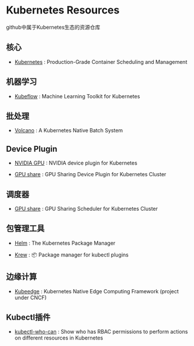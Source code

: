 # Kubernetes Resources

github中属于Kubernetes生态的资源仓库

## 核心

* [Kubernetes](https://github.com/kubernetes/kubernetes) : Production-Grade Container Scheduling and Management 

## 机器学习

* [Kubeflow](https://github.com/kubeflow/kubeflow) : Machine Learning Toolkit for Kubernetes

## 批处理

* [Volcano](https://github.com/volcano-sh/volcano) : A Kubernetes Native Batch System
 
## Device Plugin

* [NVIDIA GPU](https://github.com/NVIDIA/k8s-device-plugin) : NVIDIA device plugin for Kubernetes

* [GPU share](https://github.com/AliyunContainerService/gpushare-device-plugin) : GPU Sharing Device Plugin for Kubernetes Cluster

## 调度器

* [GPU share](https://github.com/AliyunContainerService/gpushare-scheduler-extender) : GPU Sharing Scheduler for Kubernetes Cluster

## 包管理工具

* [Helm](https://github.com/helm/helm) : The Kubernetes Package Manager 

* [Krew](https://github.com/kubernetes-sigs/krew/) : 📦 Package manager for kubectl plugins 

## 边缘计算

* [Kubeedge](https://github.com/kubeedge/kubeedge) : Kubernetes Native Edge Computing Framework (project under CNCF)

## Kubectl插件

* [kubectl-who-can](https://github.com/aquasecurity/kubectl-who-can) : Show who has RBAC permissions to perform actions on different resources in Kubernetes
